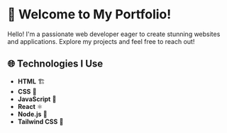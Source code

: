 # 👋 Welcome to My Portfolio!

Hello! I'm a passionate web developer eager to create stunning websites and applications. Explore my projects and feel free to reach out!

## 🌐 Technologies I Use

- **HTML** 🏗️
- **CSS** 🎨
- **JavaScript** 📜
- **React** ⚛️
- **Node.js** 🌳
- **Tailwind CSS** 🌊


